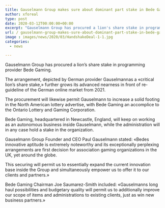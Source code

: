 ```yaml
---
title: Gauselmann Group makes sure about dominant part stake in Bede Gaming
author: xforeal 
type: post
date: 2020-03-12T00:00:00+00:00
excerpt: "Gauselmann Group has procured a lion's share stake in programming provider Bede Gaming "
url: / gauselmann-group-makes-sure-about-dominant-part-stake-in-bede-gaming/
image : images/news/2020/03/HandshakeDeal-1-1.jpg
categories:
  - news

---
```

Gauselmann Group has procured a lion&#8217;s share stake in programming provider Bede Gaming. 

The arrangement, depicted by German provider Gauselmannas a &#171;critical lion&#8217;s share stake,&#187; further grows its advanced nearness in front of re-guideline of the German online market from 2021. 

The procurement will likewise permit Gauselmann to increase a solid footing in the North American lottery advertise, with Bede Gaming an accomplice to the Ontario Lottery and Gaming Corporation. 

Bede Gaming, headquartered in Newcastle, England, will keep on working as an autonomous business inside Gauselmann, while the administration will in any case hold a stake in the organization. 

Gauselmann Group Founder and CEO Paul Gauselmann stated: &#171;Bedes innovative aptitude is extremely noteworthy and its exceptionally perplexing arrangements are first decision for association gaming organizations in the UK, yet around the globe. 

This securing will permit us to essentially expand the current innovation base inside the Group and simultaneously empower us to offer it to our clients and partners.&#187; 

Bede Gaming Chairman Joe Saumarez-Smith included: &#171;Gauselmanns long haul possibilities and budgetary quality will permit us to additionally improve our scope of items and administrations to existing clients, just as win new business partners.&#187;